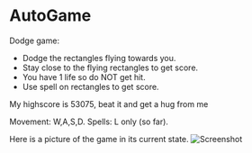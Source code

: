 # AutoGame
Dodge game:
 - Dodge the rectangles flying towards you.
 - Stay close to the flying rectangles to get score.
 - You have 1 life so do NOT get hit.
 - Use spell on rectangles to get score.

My highscore is 53075, beat it and get a hug from me
   
Movement: W,A,S,D.
Spells: L only (so far).

Here is a picture of the game in its current state.
![Screenshot](src/resources/AutoGame.png)